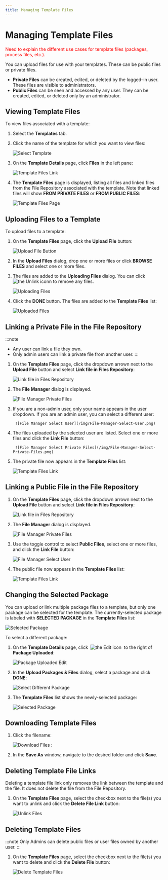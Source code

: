 ```yaml
---
title: Managing Template Files
---
```


# Managing Template Files


<font color="red">Need to explain the different use cases for template files (packages, process files, etc.).</font>

You can upload files for use with your templates. These can be public files or private files.

* **Private Files** can be created, edited, or deleted by the logged–in user. These files are visible to administrators.
* **Public Files** can be seen and accessed by any user. They can be created, edited, or deleted only by an administrator.

## Viewing Template Files

To view files associated with a template:

1. Select the **Templates** tab.
2. Click the name of the template for which you want to view files:

   ![Select Template](/img/Template-Select.png)

3. On the **Template Details** page, click **Files** in the left pane:
   
   ![Template Files Link](/img/Template-Files-Link.png)

4. The **Template Files** page is displayed, listing all files and linked files from the File Repository associated with the template. Note that linked files will show **FROM PRIVATE FILES** or **FROM PUBLIC FILES**:

   ![Template Files Page](/img/Template-Files-Page-With-Annotations.png)

## Uploading Files to a Template

To upload files to a template:

1. On the **Template Files** page, click the **Upload File** button:
   
   ![Upload File Button](/img/Template-Upload-File-Button.png)
2. In the **Upload Files** dialog, drop one or more files or click **BROWSE FILES** and select one or more files.
3. The files are added to the **Uploading Files** dialog. You can click <img src="/img/icons/unlink.png" className="icon" alt="the Unlink iconn"/> to remove any files.

   ![Uploading Files](/img/Uploading-Files-Dialog.png)
4. Click the **DONE** button. The files are added to the **Template Files** list:

   ![Uploaded Files](/img/Template-Uploaded-Files.png)

## Linking a Private File in the File Repository

:::note
* Any user can link a file they own. 
* Only admin users can link a private file from another user.
:::

1. On the **Template Files** page, click the dropdown arrown next to the **Upload File** button and select **Link file in Files Repository**:
   
   ![Link file in Files Repository](/img/Template-Link-File-in-Files-Repository.png)
2. The **File Manager** dialog is displayed.

   ![File Manager Private Files](/img/File-Manager-Private.png)

3. If you are a non-admin user, only your name appears in the user dropdown. If you are an admin user, you can select a different user:
  
        ![File Manager Select User](/img/File-Manager-Select-User.png)
4. The files uploaded by the selected user are listed. Select one or more files and click the **Link File** button:

        ![File Manager Select Private Files](/img/File-Manager-Select-Private-Files.png)
5. The private file now appears in the **Template Files** list:

   ![Template Files Link](/img/Template-Files-Private-File.png)

## Linking a Public File in the File Repository

1. On the **Template Files** page, click the dropdown arrown next to the **Upload File** button and select **Link file in Files Repository**:
   
   ![Link file in Files Repository](/img/Link-File-in-Files-Repository.png)
2. The **File Manager** dialog is displayed.

   ![File Manager Private Files](/img/File-Manager-Private.png)
3. Use the toggle control to select  **Public Files**, select one or more files, and click the **Link File** button:

   ![File Manager Select User](/img/File-Manager-Select-Public-File.png)
4. The public file now appears in the **Template Files** list:

   ![Template Files Link](/img/Template-Files-Public-File.png)

## Changing the Selected Package

You can upload or link multiple package files to a template, but only one package can be selected for the template. The currently-selected package is labeled with **SELECTED PACKAGE** in the **Template Files** list:

   ![Selected Package](/img/Template-Selected-Package.png)

To select a different package:

1. On the **Template Details** page, click &nbsp;![the Edit icon](/img/icons/edit-icon.png)&nbsp; to the right of **Package Uploaded**:

   ![Package Uploaded Edit](/img/Template-Package-Uploaded-Edit.png)
2. In the **Upload Packages & Files** dialog, select a package and click **DONE**:

   ![Select Different Package](/img/Selected-Package-Change.png)
3. The **Template Files** list shows the newly-selected package:

   ![Selected Package](/img/Template-Selected-Package-Changed.png)

## Downloading Template Files

1. Click the filename:

   ![Download Files](/img/Template-Download-File.png)&nbsp;:
2. In the **Save As** window, navigate to the desired folder and click **Save**.
 
## Deleting Template File Links

Deleting a template file link only removes the link between the template and the file. It does not delete the file from the File Repository.

1. On the **Template Files** page, select the checkbox next to the file(s) you want to unlink and click the **Delete File Link** button:
   
   ![Unlink Files](/img/Template-Unlink-Files.png)

## Deleting Template Files

:::note
Only Admins can delete public files or user files owned by another user.
:::

1. On the **Template Files** page, select the checkbox next to the file(s) you want to delete and click the **Delete File** button:

   ![Delete Template Files](/img/Delete-Template-Files.png)

